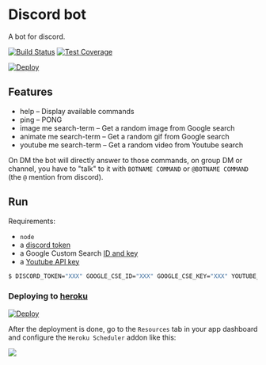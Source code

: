# Discord bot

A bot for discord.

[![Build Status](https://img.shields.io/travis/chadrien/discord-bot.svg?maxAge=2592000)](https://travis-ci.org/chadrien/discord-bot)
[![Test Coverage](https://img.shields.io/codeclimate/coverage/github/chadrien/discord-bot.svg?maxAge=2592000)](https://codeclimate.com/github/chadrien/discord-bot/coverage)

[![Deploy](https://www.herokucdn.com/deploy/button.svg)](https://heroku.com/deploy?template=https://github.com/chadrien/discord-bot/)

## Features

* help – Display available commands
* ping – PONG
* image me search-term – Get a random image from Google search
* animate me search-term – Get a random gif from Google search
* youtube me search-term – Get a random video from Youtube search

On DM the bot will directly answer to those commands, on group DM or channel, you have to "talk" to it
with `BOTNAME COMMAND` or `@BOTNAME COMMAND` (the `@` mention from discord).

## Run

Requirements:

* `node`
* a [discord token](https://discordapp.com/developers/applications/me)
* a Google Custom Search [ID and key](https://cse.google.com)
* a [Youtube API key](https://console.developers.google.com/apis/)

```bash
$ DISCORD_TOKEN="XXX" GOOGLE_CSE_ID="XXX" GOOGLE_CSE_KEY="XXX" YOUTUBE_API_KEY="XXX" BOT_NAME="NAME" npm start
```

### Deploying to [heroku](https://heroku.com/)


[![Deploy](https://www.herokucdn.com/deploy/button.svg)](https://heroku.com/deploy?template=https://github.com/chadrien/discord-bot/)

After the deployment is done, go to the `Resources` tab in your app dashboard and configure the `Heroku Scheduler` addon like this:

![](http://i.imgur.com/th6aBOg.png)
